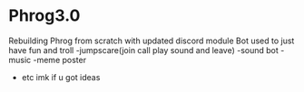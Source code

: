 # Phrog3.0
Rebuilding Phrog from scratch with updated discord module
Bot used to just have fun and troll
-jumpscare(join call play sound and leave)
-sound bot
-music
-meme poster
- etc imk if u got ideas
